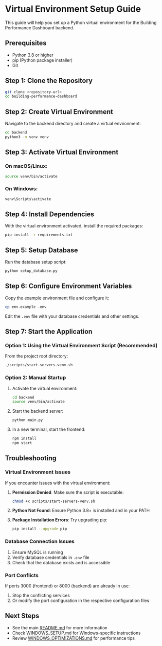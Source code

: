 # Virtual Environment Setup Guide

This guide will help you set up a Python virtual environment for the Building Performance Dashboard backend.

## Prerequisites

- Python 3.8 or higher
- pip (Python package installer)
- Git

## Step 1: Clone the Repository

```bash
git clone <repository-url>
cd building-performance-dashboard
```

## Step 2: Create Virtual Environment

Navigate to the backend directory and create a virtual environment:

```bash
cd backend
python3 -m venv venv
```

## Step 3: Activate Virtual Environment

### On macOS/Linux:
```bash
source venv/bin/activate
```

### On Windows:
```cmd
venv\Scripts\activate
```

## Step 4: Install Dependencies

With the virtual environment activated, install the required packages:

```bash
pip install -r requirements.txt
```

## Step 5: Setup Database

Run the database setup script:

```bash
python setup_database.py
```

## Step 6: Configure Environment Variables

Copy the example environment file and configure it:

```bash
cp env.example .env
```

Edit the `.env` file with your database credentials and other settings.

## Step 7: Start the Application

### Option 1: Using the Virtual Environment Script (Recommended)

From the project root directory:

```bash
./scripts/start-servers-venv.sh
```

### Option 2: Manual Startup

1. Activate the virtual environment:
   ```bash
   cd backend
   source venv/bin/activate
   ```

2. Start the backend server:
   ```bash
   python main.py
   ```

3. In a new terminal, start the frontend:
   ```bash
   npm install
   npm start
   ```

## Troubleshooting

### Virtual Environment Issues

If you encounter issues with the virtual environment:

1. **Permission Denied**: Make sure the script is executable:
   ```bash
   chmod +x scripts/start-servers-venv.sh
   ```

2. **Python Not Found**: Ensure Python 3.8+ is installed and in your PATH

3. **Package Installation Errors**: Try upgrading pip:
   ```bash
   pip install --upgrade pip
   ```

### Database Connection Issues

1. Ensure MySQL is running
2. Verify database credentials in `.env` file
3. Check that the database exists and is accessible

### Port Conflicts

If ports 3000 (frontend) or 8000 (backend) are already in use:

1. Stop the conflicting services
2. Or modify the port configuration in the respective configuration files

## Next Steps

- See the main [README.md](../README.md) for more information
- Check [WINDOWS_SETUP.md](./WINDOWS_SETUP.md) for Windows-specific instructions
- Review [WINDOWS_OPTIMIZATIONS.md](./WINDOWS_OPTIMIZATIONS.md) for performance tips 